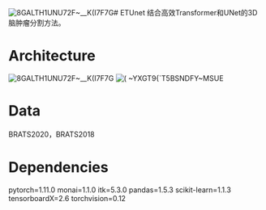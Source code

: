 ![8GALTH1UNU72F~__K(I7F7G](https://github.com/zhangyida-zhang/ETUnet/assets/57849111/d3d1867f-9a71-461b-96d6-c458247c4fb2)# ETUnet
结合高效Transformer和UNet的3D脑肿瘤分割方法。

# Architecture
![8GALTH1UNU72F~__K(I7F7G](https://github.com/zhangyida-zhang/ETUnet/assets/57849111/c3f0e6bc-ff36-4b04-bc88-06447e2e5d96)
![( ~YXGT9{`T5BSNDFY~MSUE](https://github.com/zhangyida-zhang/ETUnet/assets/57849111/a7183abf-3bff-4032-9d0f-9d85763552ee)

# Data
BRATS2020，BRATS2018

# Dependencies
pytorch=1.11.0
monai=1.1.0
itk=5.3.0
pandas=1.5.3
scikit-learn=1.1.3
tensorboardX=2.6
torchvision=0.12
